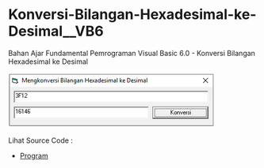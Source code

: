 # Konversi-Bilangan-Hexadesimal-ke-Desimal__VB6
Bahan Ajar Fundamental Pemrograman Visual Basic 6.0 - Konversi Bilangan Hexadesimal ke Desimal<br><br>
<img src="https://github.com/RizkyKhapidsyah/Konversi-Bilangan-Hexadesimal-ke-Desimal__VB6/blob/master/result/001.PNG"><br><br>
Lihat Source Code : <br>
- <a href="https://github.com/RizkyKhapidsyah/Konversi-Bilangan-Hexadesimal-ke-Desimal__VB6/blob/master/Form1.frm">Program</a>
